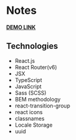 # **Notes**

**[DEMO LINK](https://barantarasnew.github.io/my-app/)**

## **Technologies**
+ React.js
+ React Router(v6)
+ JSX
+ TypeScript
+ JavaScript
+ Sass (SCSS)
+ BEM methodology
+ react-transition-group
+ react icons
+ classnames
+ Locale Storage
+ uuid